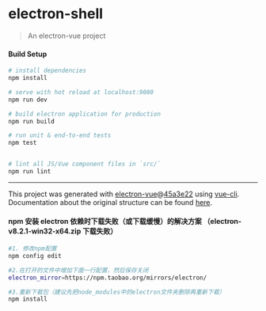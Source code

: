 # electron-shell

> An electron-vue project

#### Build Setup

``` bash
# install dependencies
npm install

# serve with hot reload at localhost:9080
npm run dev

# build electron application for production
npm run build

# run unit & end-to-end tests
npm test


# lint all JS/Vue component files in `src/`
npm run lint

```

---

This project was generated with [electron-vue](https://github.com/SimulatedGREG/electron-vue)@[45a3e22](https://github.com/SimulatedGREG/electron-vue/tree/45a3e224e7bb8fc71909021ccfdcfec0f461f634) using [vue-cli](https://github.com/vuejs/vue-cli). Documentation about the original structure can be found [here](https://simulatedgreg.gitbooks.io/electron-vue/content/index.html).


#### npm 安装 electron 依赖时下载失败（或下载缓慢）的解决方案 （electron-v8.2.1-win32-x64.zip 下载失败）
``` bash
#1. 修改npm配置
npm config edit

#2.在打开的文件中增加下面一行配置，然后保存关闭
electron_mirror=https://npm.taobao.org/mirrors/electron/

#3.重新下载包（建议先把node_modules中的electron文件夹删除再重新下载）
npm install
```